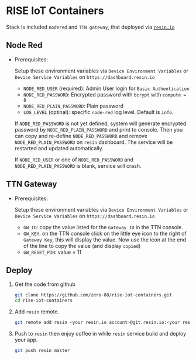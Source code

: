 # RISE IoT Containers

Stack is included `nodered` and `TTN gateway`, that deployed via [`resin.io`](https://resin.io/)

## Node Red

- Prerequisites:

  Setup these environment variables via `Device Environment Variables` or `Device Service Variables` on `https://dashboard.resin.io`

  - `NODE_RED_USER` (required): Admin User login for `Basic Authentication`
  - `NODE_RED_PASSWORD`: Encrypted password with `bcrypt` with `compute = 8`
  - `NODE_RED_PLAIN_PASSWORD`: Plain password
  - `LOG_LEVEL` (optinal): specific `node-red` log level. Default is `info`.

  If `NODE_RED_PASSWORD` is not yet defined, system will generate encrypted password by `NODE_RED_PLAIN_PASSWORD` and print to console. Then you can copy and re-define `NODE_RED_PASSWORD` and remove `NODE_RED_PLAIN_PASSWORD` on `resin` dashboard. The service will be restarted and updated automatically.

  If `NODE_RED_USER` or one of `NODE_RED_PASSWORD` and `NODE_RED_PLAIN_PASSWORD` is blank, service will crash.

## TTN Gateway

- Prerequisites:

  Setup these environment variables via `Device Environment Variables` or `Device Service Variables` on `https://dashboard.resin.io`

  - `GW_ID`: copy the value listed for the `Gateway ID` in the TTN console.
  - `GW_KEY`: on the TTN console click on the little eye icon to the right of `Gateway Key`, this will display the value. Now use the icon at the end of the line to copy the value (and display `copied`)
  - `GW_RESET_PIN`: value = 11

## Deploy

1. Get the code from github

   ```bash
   git clone https://github.com/zero-88/rise-iot-containers.git
   cd rise-iot-containers
   ```

2. Add `resin` remote.

   ```bash
   git remote add resin <your resin.io account>@git.resin.io:<your resin.io account>/lorawangw.git
   ```

3. Push to `resin` then enjoy coffee in while `resin` service build and deploy your app.

   ```bash
   git push resin master
   ```
